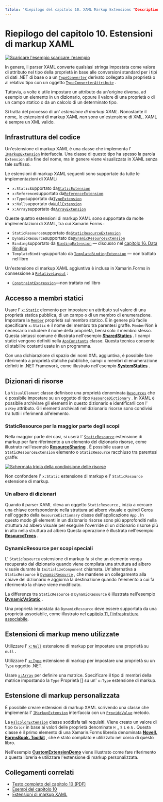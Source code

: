 ```yaml
---
Titolo: "Riepilogo del capitolo 10. XAML Markup Extensions "Description:" creazione di app per dispositivi mobili con Xamarin.Forms : riepilogo del capitolo 10. Estensioni di markup XAML "ms. prod: Novell MS. Technology: Novell-Forms ms. AssetID: 575EAE55-BD4D-470F-A583-3D065FA102E2 Author: davidbritch ms. Author: dabritch ms. Date: 07/19/2018 no-loc: [ Xamarin.Forms , Xamarin.Essentials ]
---
```


# <a name="summary-of-chapter-10-xaml-markup-extensions"></a>Riepilogo del capitolo 10. Estensioni di markup XAML

[![Scaricare ](~/media/shared/download.png) l'esempio scaricare l'esempio](https://github.com/xamarin/xamarin-forms-book-samples/tree/master/Chapter10)

In genere, il parser XAML converte qualsiasi stringa impostata come valore di attributo nel tipo della proprietà in base alle conversioni standard per i tipi di dati .NET di base o a un [`TypeConverter`](xref:Xamarin.Forms.TypeConverter) derivato collegato alla proprietà o al relativo tipo con un oggetto [`TypeConverterAttribute`](xref:Xamarin.Forms.TypeConverterAttribute) .

Tuttavia, a volte è utile impostare un attributo da un'origine diversa, ad esempio un elemento in un dizionario, oppure il valore di una proprietà o di un campo statico o da un calcolo di un determinato tipo.

Si tratta del processo di un' *estensione di markup XAML*. Nonostante il nome, le estensioni di markup XAML *non* sono un'estensione di XML. XAML è sempre un XML valido.

## <a name="the-code-infrastructure"></a>Infrastruttura del codice

Un'estensione di markup XAML è una classe che implementa l' [`IMarkupExtension`](xref:Xamarin.Forms.Xaml.IMarkupExtension) interfaccia. Una classe di questo tipo ha spesso la parola `Extension` alla fine del nome, ma in genere viene visualizzata in XAML senza tale suffisso.

Le estensioni di markup XAML seguenti sono supportate da tutte le implementazioni di XAML:

- `x:Static`supportato da[`StaticExtension`](xref:Xamarin.Forms.Xaml.StaticExtension)
- `x:Reference`supportato da[`ReferenceExtension`](xref:Xamarin.Forms.Xaml.ReferenceExtension)
- `x:Type`supportato da[`TypeExtension`](xref:Xamarin.Forms.Xaml.TypeExtension)
- `x:Null`supportato da[`NullExtension`](xref:Xamarin.Forms.Xaml.NullExtension)
- `x:Array`supportato da[`ArrayExtension`](xref:Xamarin.Forms.Xaml.ArrayExtension)

Queste quattro estensioni di markup XAML sono supportate da molte implementazioni di XAML, tra cui Xamarin.Forms :

- `StaticResource`supportato da[`StaticResourceExtension`](xref:Xamarin.Forms.Xaml.StaticResourceExtension)
- `DynamicResource`supportato da[`DynamicResourceExtension`](xref:Xamarin.Forms.Xaml.DynamicResourceExtension)
- `Binding`supportato da [`BindingExtension`](xref:Xamarin.Forms.Xaml.BindingExtension) &mdash; discusso nel [capitolo 16. Data Binding](chapter16.md)
- `TemplateBinding`supportato da [`TemplateBindingExtension`](xref:Xamarin.Forms.Xaml.TemplateBindingExtension) &mdash; non trattato nel libro

Un'estensione di markup XAML aggiuntiva è inclusa in Xamarin.Forms in connessione a [`RelativeLayout`](xref:Xamarin.Forms.RelativeLayout) :

- [`ConstraintExpression`](xref:Xamarin.Forms.ConstraintExpression)&mdash;non trattato nel libro

## <a name="accessing-static-members"></a>Accesso a membri statici

Usare l' [`x:Static`](xref:Xamarin.Forms.Xaml.StaticExtension) elemento per impostare un attributo sul valore di una proprietà statica pubblica, di un campo o di un membro di enumerazione. Impostare la [`Member`](xref:Xamarin.Forms.Xaml.StaticExtension.Member) proprietà sul membro statico. È in genere più facile specificare `x:Static` e il nome del membro tra parentesi graffe. `Member`Non è necessario includere il nome della proprietà, bensì solo il membro stesso. Questa sintassi comune è illustrata nell'esempio [**SharedStatics**](https://github.com/xamarin/xamarin-forms-book-samples/tree/master/Chapter10/SharedStatics) . I campi statici vengono definiti nella [`AppConstants`](https://github.com/xamarin/xamarin-forms-book-samples/blob/master/Chapter10/SharedStatics/SharedStatics/SharedStatics/AppConstants.cs) classe. Questa tecnica consente di stabilire costanti usate in un programma.

Con una dichiarazione di spazio dei nomi XML aggiuntiva, è possibile fare riferimento a proprietà statiche pubbliche, campi o membri di enumerazione definiti in .NET Framework, come illustrato nell'esempio [**SystemStatics**](https://github.com/xamarin/xamarin-forms-book-samples/tree/master/Chapter10/SystemStatics) .

## <a name="resource-dictionaries"></a>Dizionari di risorse

La `VisualElement` classe definisce una proprietà denominata [`Resources`](xref:Xamarin.Forms.VisualElement.Resources) che è possibile impostare su un oggetto di tipo [`ResourceDictionary`](xref:Xamarin.Forms.ResourceDictionary) . In XAML è possibile archiviare gli elementi in questo dizionario e identificarli con l' `x:Key` attributo. Gli elementi archiviati nel dizionario risorse sono condivisi tra tutti i riferimenti all'elemento.

### <a name="staticresource-for-most-purposes"></a>StaticResource per la maggior parte degli scopi

Nella maggior parte dei casi, si userà l' [`StaticResource`](xref:Xamarin.Forms.Xaml.StaticResourceExtension) estensione di markup per fare riferimento a un elemento del dizionario risorse, come illustrato nell'esempio [**ResourceSharing**](https://github.com/xamarin/xamarin-forms-book-samples/tree/master/Chapter10/ResourceSharing) . È possibile usare un `StaticResourceExtension` elemento o `StaticResource` racchiuso tra parentesi graffe:

[![Schermata tripla della condivisione delle risorse](images/ch10fg03-small.png "Condivisione di risorse")](images/ch10fg03-large.png#lightbox "Condivisione di risorse")

Non confondere l' `x:Static` estensione di markup e l' `StaticResource` estensione di markup.

### <a name="a-tree-of-dictionaries"></a>Un albero di dizionari

Quando il parser XAML rileva un oggetto `StaticResource` , inizia a cercare una chiave corrispondente nella struttura ad albero visuale e quindi Cerca nell'oggetto della `ResourceDictionary` classe dell'applicazione `App` . In questo modo gli elementi in un dizionario risorse sono più approfonditi nella struttura ad albero visuale per eseguire l'override di un dizionario risorse più in alto nella struttura ad albero Questa operazione è illustrata nell'esempio [**ResourceTrees**](https://github.com/xamarin/xamarin-forms-book-samples/tree/master/Chapter10/ResourceTrees) .

### <a name="dynamicresource-for-special-purposes"></a>DynamicResource per scopi speciali

L' `StaticResource` estensione di markup fa sì che un elemento venga recuperato dal dizionario quando viene compilata una struttura ad albero visuale durante la `InitializeComponent` chiamata. Un'alternativa a `StaticResource` è [`DynamicResource`](xref:Xamarin.Forms.Xaml.DynamicResourceExtension) , che mantiene un collegamento alla chiave del dizionario e aggiorna la destinazione quando l'elemento a cui fa riferimento la chiave viene modificato.

La differenza tra `StaticResource` e `DynamicResource` è illustrata nell'esempio [**DynamicVsStatic**](https://github.com/xamarin/xamarin-forms-book-samples/tree/master/Chapter10/DynamicVsStatic) .

Una proprietà impostata da `DynamicResource` deve essere supportata da una proprietà associabile, come illustrato nel [capitolo 11, l'infrastruttura associabile](chapter11.md).

## <a name="lesser-used-markup-extensions"></a>Estensioni di markup meno utilizzate

Utilizzare l' [`x:Null`](xref:Xamarin.Forms.Xaml.NullExtension) estensione di markup per impostare una proprietà su `null` .

Utilizzare l' [`x:Type`](xref:Xamarin.Forms.Xaml.TypeExtension) estensione di markup per impostare una proprietà su un `Type` oggetto .NET.

Usare [`x:Array`](xref:Xamarin.Forms.Xaml.ArrayExtension) per definire una matrice. Specificare il tipo di membri della matrice impostando la `Type` Proprietà [] su un' `x:Type` estensione di markup.

## <a name="a-custom-markup-extension"></a>Estensione di markup personalizzata

È possibile creare estensioni di markup XAML scrivendo una classe che implementa l' [`IMarkupExtension`](xref:Xamarin.Forms.Xaml.IMarkupExtension) interfaccia con un [`ProvideValue`](xref:Xamarin.Forms.Xaml.IMarkupExtension.ProvideValue(System.IServiceProvider)) metodo.

La [`HslColorExtension`](https://github.com/xamarin/xamarin-forms-book-samples/blob/master/Libraries/Xamarin.FormsBook.Toolkit/Xamarin.FormsBook.Toolkit/HslColorExtension.cs) classe soddisfa tali requisiti. Viene creato un valore di tipo `Color` in base ai valori delle proprietà denominate `H` ,, `S` `L` e `A` . Questa classe è il primo elemento di una Xamarin.Forms libreria denominata [**Novell. FormsBook. Toolkit**](https://github.com/xamarin/xamarin-forms-book-samples/tree/master/Libraries/Xamarin.FormsBook.Toolkit) , che è stato compilato e utilizzato nel corso di questo libro.

Nell'esempio [**CustomExtensionDemo**](https://github.com/xamarin/xamarin-forms-book-samples/tree/master/Chapter10/CustomExtensionDemo) viene illustrato come fare riferimento a questa libreria e utilizzare l'estensione di markup personalizzata.

## <a name="related-links"></a>Collegamenti correlati

- [Testo completo del capitolo 10 (PDF)](https://download.xamarin.com/developer/xamarin-forms-book/XamarinFormsBook-Ch10-Apr2016.pdf)
- [Esempi del capitolo 10](https://github.com/xamarin/xamarin-forms-book-samples/tree/master/Chapter10)
- [Estensioni di markup XAML](~/xamarin-forms/xaml/markup-extensions/index.md)
